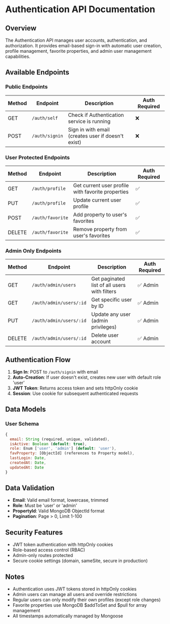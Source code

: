 # Authentication API Documentation

## Overview
The Authentication API manages user accounts, authentication, and authorization. It provides email-based sign-in with automatic user creation, profile management, favorite properties, and admin user management capabilities.

## Available Endpoints

### Public Endpoints
| Method | Endpoint | Description | Auth Required |
|--------|----------|-------------|---------------|
| GET | `/auth/self` | Check if Authentication service is running | ❌ |
| POST | `/auth/signin` | Sign in with email (creates user if doesn't exist) | ❌ |

### User Protected Endpoints
| Method | Endpoint | Description | Auth Required |
|--------|----------|-------------|---------------|
| GET | `/auth/profile` | Get current user profile with favorite properties | ✅ |
| PUT | `/auth/profile` | Update current user profile | ✅ |
| POST | `/auth/favorite` | Add property to user's favorites | ✅ |
| DELETE | `/auth/favorite` | Remove property from user's favorites | ✅ |

### Admin Only Endpoints
| Method | Endpoint | Description | Auth Required |
|--------|----------|-------------|---------------|
| GET | `/auth/admin/users` | Get paginated list of all users with filters | ✅ Admin |
| GET | `/auth/admin/users/:id` | Get specific user by ID | ✅ Admin |
| PUT | `/auth/admin/users/:id` | Update any user (admin privileges) | ✅ Admin |
| DELETE | `/auth/admin/users/:id` | Delete user account | ✅ Admin |

## Authentication Flow
1. **Sign In**: POST to `/auth/signin` with email
2. **Auto-Creation**: If user doesn't exist, creates new user with default role 'user'
3. **JWT Token**: Returns access token and sets httpOnly cookie
4. **Session**: Use cookie for subsequent authenticated requests

## Data Models

### User Schema
```javascript
{
  email: String (required, unique, validated),
  isActive: Boolean (default: true),
  role: Enum ['user', 'admin'] (default: 'user'),
  favProperty: [ObjectId] (references to Property model),
  lastLogin: Date,
  createdAt: Date,
  updatedAt: Date
}
```

## Data Validation
- **Email**: Valid email format, lowercase, trimmed
- **Role**: Must be 'user' or 'admin'
- **PropertyId**: Valid MongoDB ObjectId format
- **Pagination**: Page > 0, Limit 1-100

## Security Features
- JWT token authentication with httpOnly cookies
- Role-based access control (RBAC)
- Admin-only routes protected
- Secure cookie settings (domain, sameSite, secure in production)

## Notes
- Authentication uses JWT tokens stored in httpOnly cookies
- Admin users can manage all users and override restrictions
- Regular users can only modify their own profiles (except role changes)
- Favorite properties use MongoDB $addToSet and $pull for array management
- All timestamps automatically managed by Mongoose